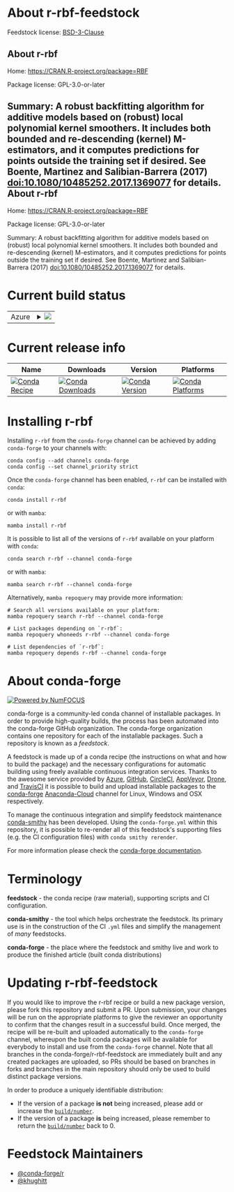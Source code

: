 About r-rbf-feedstock
=====================

Feedstock license: [BSD-3-Clause](https://github.com/conda-forge/r-rbf-feedstock/blob/main/LICENSE.txt)

About r-rbf
-----------

Home: https://CRAN.R-project.org/package=RBF

Package license: GPL-3.0-or-later

Summary: A robust backfitting algorithm for additive models based on (robust) local polynomial kernel smoothers. It includes both bounded and re-descending (kernel) M-estimators, and it computes predictions for points outside the training set if desired. See Boente, Martinez and Salibian-Barrera (2017) <doi:10.1080/10485252.2017.1369077> for details.
About r-rbf
-----------

Home: https://CRAN.R-project.org/package=RBF

Package license: GPL-3.0-or-later

Summary: A robust backfitting algorithm for additive models based on (robust) local polynomial kernel smoothers. It includes both bounded and re-descending (kernel) M-estimators, and it computes predictions for points outside the training set if desired. See Boente, Martinez and Salibian-Barrera (2017) <doi:10.1080/10485252.2017.1369077> for details.

Current build status
====================


<table>
    
  <tr>
    <td>Azure</td>
    <td>
      <details>
        <summary>
          <a href="https://dev.azure.com/conda-forge/feedstock-builds/_build/latest?definitionId=10796&branchName=main">
            <img src="https://dev.azure.com/conda-forge/feedstock-builds/_apis/build/status/r-rbf-feedstock?branchName=main">
          </a>
        </summary>
        <table>
          <thead><tr><th>Variant</th><th>Status</th></tr></thead>
          <tbody><tr>
              <td>linux_64_r_base4.2</td>
              <td>
                <a href="https://dev.azure.com/conda-forge/feedstock-builds/_build/latest?definitionId=10796&branchName=main">
                  <img src="https://dev.azure.com/conda-forge/feedstock-builds/_apis/build/status/r-rbf-feedstock?branchName=main&jobName=linux&configuration=linux%20linux_64_r_base4.2" alt="variant">
                </a>
              </td>
            </tr><tr>
              <td>linux_64_r_base4.3</td>
              <td>
                <a href="https://dev.azure.com/conda-forge/feedstock-builds/_build/latest?definitionId=10796&branchName=main">
                  <img src="https://dev.azure.com/conda-forge/feedstock-builds/_apis/build/status/r-rbf-feedstock?branchName=main&jobName=linux&configuration=linux%20linux_64_r_base4.3" alt="variant">
                </a>
              </td>
            </tr><tr>
              <td>osx_64_r_base4.2</td>
              <td>
                <a href="https://dev.azure.com/conda-forge/feedstock-builds/_build/latest?definitionId=10796&branchName=main">
                  <img src="https://dev.azure.com/conda-forge/feedstock-builds/_apis/build/status/r-rbf-feedstock?branchName=main&jobName=osx&configuration=osx%20osx_64_r_base4.2" alt="variant">
                </a>
              </td>
            </tr><tr>
              <td>osx_64_r_base4.3</td>
              <td>
                <a href="https://dev.azure.com/conda-forge/feedstock-builds/_build/latest?definitionId=10796&branchName=main">
                  <img src="https://dev.azure.com/conda-forge/feedstock-builds/_apis/build/status/r-rbf-feedstock?branchName=main&jobName=osx&configuration=osx%20osx_64_r_base4.3" alt="variant">
                </a>
              </td>
            </tr><tr>
              <td>win_64</td>
              <td>
                <a href="https://dev.azure.com/conda-forge/feedstock-builds/_build/latest?definitionId=10796&branchName=main">
                  <img src="https://dev.azure.com/conda-forge/feedstock-builds/_apis/build/status/r-rbf-feedstock?branchName=main&jobName=win&configuration=win%20win_64_" alt="variant">
                </a>
              </td>
            </tr>
          </tbody>
        </table>
      </details>
    </td>
  </tr>
</table>

Current release info
====================

| Name | Downloads | Version | Platforms |
| --- | --- | --- | --- |
| [![Conda Recipe](https://img.shields.io/badge/recipe-r--rbf-green.svg)](https://anaconda.org/conda-forge/r-rbf) | [![Conda Downloads](https://img.shields.io/conda/dn/conda-forge/r-rbf.svg)](https://anaconda.org/conda-forge/r-rbf) | [![Conda Version](https://img.shields.io/conda/vn/conda-forge/r-rbf.svg)](https://anaconda.org/conda-forge/r-rbf) | [![Conda Platforms](https://img.shields.io/conda/pn/conda-forge/r-rbf.svg)](https://anaconda.org/conda-forge/r-rbf) |

Installing r-rbf
================

Installing `r-rbf` from the `conda-forge` channel can be achieved by adding `conda-forge` to your channels with:

```
conda config --add channels conda-forge
conda config --set channel_priority strict
```

Once the `conda-forge` channel has been enabled, `r-rbf` can be installed with `conda`:

```
conda install r-rbf
```

or with `mamba`:

```
mamba install r-rbf
```

It is possible to list all of the versions of `r-rbf` available on your platform with `conda`:

```
conda search r-rbf --channel conda-forge
```

or with `mamba`:

```
mamba search r-rbf --channel conda-forge
```

Alternatively, `mamba repoquery` may provide more information:

```
# Search all versions available on your platform:
mamba repoquery search r-rbf --channel conda-forge

# List packages depending on `r-rbf`:
mamba repoquery whoneeds r-rbf --channel conda-forge

# List dependencies of `r-rbf`:
mamba repoquery depends r-rbf --channel conda-forge
```


About conda-forge
=================

[![Powered by
NumFOCUS](https://img.shields.io/badge/powered%20by-NumFOCUS-orange.svg?style=flat&colorA=E1523D&colorB=007D8A)](https://numfocus.org)

conda-forge is a community-led conda channel of installable packages.
In order to provide high-quality builds, the process has been automated into the
conda-forge GitHub organization. The conda-forge organization contains one repository
for each of the installable packages. Such a repository is known as a *feedstock*.

A feedstock is made up of a conda recipe (the instructions on what and how to build
the package) and the necessary configurations for automatic building using freely
available continuous integration services. Thanks to the awesome service provided by
[Azure](https://azure.microsoft.com/en-us/services/devops/), [GitHub](https://github.com/),
[CircleCI](https://circleci.com/), [AppVeyor](https://www.appveyor.com/),
[Drone](https://cloud.drone.io/welcome), and [TravisCI](https://travis-ci.com/)
it is possible to build and upload installable packages to the
[conda-forge](https://anaconda.org/conda-forge) [Anaconda-Cloud](https://anaconda.org/)
channel for Linux, Windows and OSX respectively.

To manage the continuous integration and simplify feedstock maintenance
[conda-smithy](https://github.com/conda-forge/conda-smithy) has been developed.
Using the ``conda-forge.yml`` within this repository, it is possible to re-render all of
this feedstock's supporting files (e.g. the CI configuration files) with ``conda smithy rerender``.

For more information please check the [conda-forge documentation](https://conda-forge.org/docs/).

Terminology
===========

**feedstock** - the conda recipe (raw material), supporting scripts and CI configuration.

**conda-smithy** - the tool which helps orchestrate the feedstock.
                   Its primary use is in the construction of the CI ``.yml`` files
                   and simplify the management of *many* feedstocks.

**conda-forge** - the place where the feedstock and smithy live and work to
                  produce the finished article (built conda distributions)


Updating r-rbf-feedstock
========================

If you would like to improve the r-rbf recipe or build a new
package version, please fork this repository and submit a PR. Upon submission,
your changes will be run on the appropriate platforms to give the reviewer an
opportunity to confirm that the changes result in a successful build. Once
merged, the recipe will be re-built and uploaded automatically to the
`conda-forge` channel, whereupon the built conda packages will be available for
everybody to install and use from the `conda-forge` channel.
Note that all branches in the conda-forge/r-rbf-feedstock are
immediately built and any created packages are uploaded, so PRs should be based
on branches in forks and branches in the main repository should only be used to
build distinct package versions.

In order to produce a uniquely identifiable distribution:
 * If the version of a package **is not** being increased, please add or increase
   the [``build/number``](https://docs.conda.io/projects/conda-build/en/latest/resources/define-metadata.html#build-number-and-string).
 * If the version of a package **is** being increased, please remember to return
   the [``build/number``](https://docs.conda.io/projects/conda-build/en/latest/resources/define-metadata.html#build-number-and-string)
   back to 0.

Feedstock Maintainers
=====================

* [@conda-forge/r](https://github.com/conda-forge/r/)
* [@khughitt](https://github.com/khughitt/)

